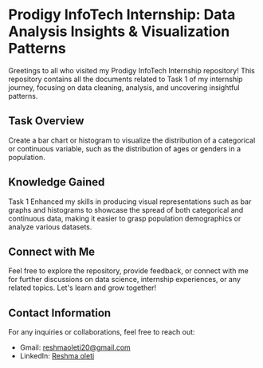 # Prodigy InfoTech Internship: Data Analysis Insights & Visualization Patterns

Greetings to all who visited my Prodigy InfoTech Internship repository! This repository contains all the documents related to Task 1 of my internship journey, focusing on data cleaning, analysis, and uncovering insightful patterns.

## Task Overview

Create a bar chart or histogram to visualize the distribution of a categorical or continuous variable, such as the distribution of ages or genders in a population.

## Knowledge Gained

Task 1 Enhanced my skills in producing visual representations such as bar graphs and histograms to showcase the spread of both categorical and continuous data, making it easier to grasp population demographics or analyze various datasets.

## Connect with Me

Feel free to explore the repository, provide feedback, or connect with me for further discussions on data science, internship experiences, or any related topics. Let's learn and grow together!

## Contact Information

For any inquiries or collaborations, feel free to reach out:

- Gmail: [reshmaoleti20@gmail.com](mailto:reshmaoleti20@gmail.com)
- LinkedIn: [Reshma oleti](https://www.linkedin.com/in/reshmaoleti/)
